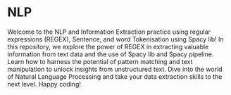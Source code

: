 # NLP
Welcome to the NLP and Information Extraction practice using regular expressions (REGEX), Sentence, and word Tokenisation using Spacy lib!
In this repository, we explore the power of REGEX in extracting valuable information from text data  and the use of Spacy lib and Spacy pipeline.
Learn how to harness the potential of pattern matching and text manipulation to unlock insights from unstructured text.
Dive into the world of Natural Language Processing and take your data extraction skills to the next level. Happy coding!









